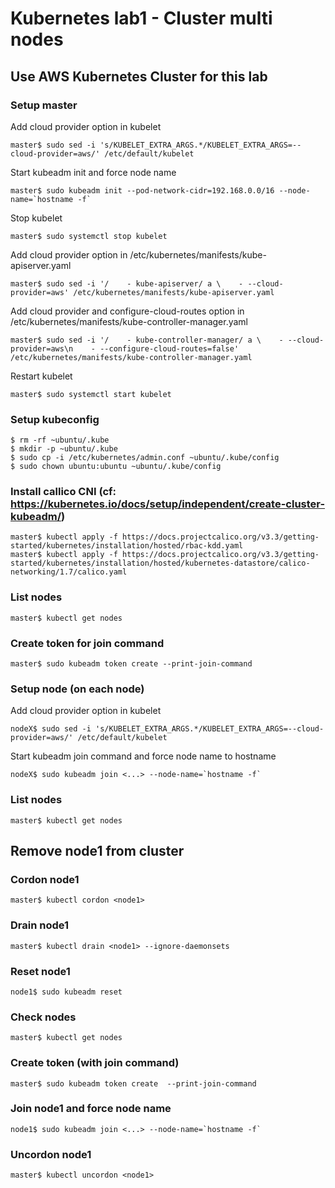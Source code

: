 # Kubernetes lab1 - Cluster multi nodes

## Use AWS Kubernetes Cluster for this lab

### Setup master
Add cloud provider option in kubelet
```
master$ sudo sed -i 's/KUBELET_EXTRA_ARGS.*/KUBELET_EXTRA_ARGS=--cloud-provider=aws/' /etc/default/kubelet
```

Start kubeadm init and force node name
```
master$ sudo kubeadm init --pod-network-cidr=192.168.0.0/16 --node-name=`hostname -f`
```

Stop kubelet
```
master$ sudo systemctl stop kubelet
```

Add cloud provider option in /etc/kubernetes/manifests/kube-apiserver.yaml 
```
master$ sudo sed -i '/    - kube-apiserver/ a \    - --cloud-provider=aws' /etc/kubernetes/manifests/kube-apiserver.yaml
```

Add cloud provider and configure-cloud-routes option in /etc/kubernetes/manifests/kube-controller-manager.yaml 
```
master$ sudo sed -i '/    - kube-controller-manager/ a \    - --cloud-provider=aws\n    - --configure-cloud-routes=false' /etc/kubernetes/manifests/kube-controller-manager.yaml
```

Restart kubelet
```
master$ sudo systemctl start kubelet
```

### Setup kubeconfig
```
$ rm -rf ~ubuntu/.kube
$ mkdir -p ~ubuntu/.kube
$ sudo cp -i /etc/kubernetes/admin.conf ~ubuntu/.kube/config
$ sudo chown ubuntu:ubuntu ~ubuntu/.kube/config
```

### Install callico CNI (cf: https://kubernetes.io/docs/setup/independent/create-cluster-kubeadm/)
```
master$ kubectl apply -f https://docs.projectcalico.org/v3.3/getting-started/kubernetes/installation/hosted/rbac-kdd.yaml
master$ kubectl apply -f https://docs.projectcalico.org/v3.3/getting-started/kubernetes/installation/hosted/kubernetes-datastore/calico-networking/1.7/calico.yaml
```

### List nodes
```
master$ kubectl get nodes
```

### Create token for join command
```
master$ sudo kubeadm token create --print-join-command
```

### Setup node (on each node)
Add cloud provider option in kubelet
```
nodeX$ sudo sed -i 's/KUBELET_EXTRA_ARGS.*/KUBELET_EXTRA_ARGS=--cloud-provider=aws/' /etc/default/kubelet
```

Start kubeadm join command and force node name to hostname
```
nodeX$ sudo kubeadm join <...> --node-name=`hostname -f`
```

### List nodes
```
master$ kubectl get nodes
```

## Remove node1 from cluster
### Cordon node1
```
master$ kubectl cordon <node1>
```

### Drain node1
```
master$ kubectl drain <node1> --ignore-daemonsets
```

### Reset node1
```
node1$ sudo kubeadm reset
```

### Check nodes
```
master$ kubectl get nodes
```

### Create token (with join command)
```
master$ sudo kubeadm token create  --print-join-command
```

### Join node1 and force node name
```
node1$ sudo kubeadm join <...> --node-name=`hostname -f`
```

### Uncordon node1
```
master$ kubectl uncordon <node1>
```

